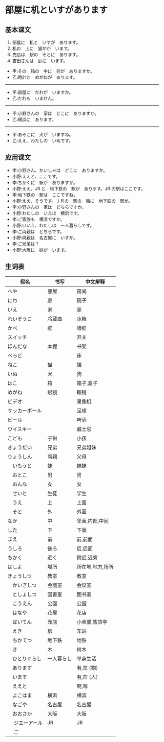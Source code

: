 # 部屋に机といすがあります

## 基本课文

1. 部屋に　机と　いすが　あります。
2. 机の　上に　猫がが　います。
3. 売店は　駅の　そとに　あります。
4. 吉田さんは　庭に　います。

- 甲:その　箱の　中に　何が　ありますか。
- 乙:時計と　めがねが　あります。

---

- 甲:部屋に　だれが　いますか。
- 乙:だれも　いません。

---

- 甲:小野さんの　家は　どこに　ありますか。
- 乙:横浜に　あります。

---

- 甲:あそこに　犬が　いますね。
- 乙:ええ、わたしの　いぬです。

## 应用课文

- 李:小野さん、かいしゃは　どこに　ありますか。
- 小野:ええと、ここです。
- 李:ちかくに　駅が　ありますか。
- 小野:ええ。JR と　地下鉄の　駅が　あります。JR の駅はここです。
- 李:地下鉄の　駅は　ここですね。
- 小野:ええ、そうです。ＪＲの　駅の　隣に　地下鉄の　駅が。
- 李:小野さんの　家は　どちらですか。
- 小野:わたしの　いえは　横浜です。
- 李:ご家族も　横浜ですか。
- 小野:いいえ、わたしは　一人暮らしです。
- 李:ご両親は　どちらです。
- 小野:両親は　名古屋に　いすか。
- 李:ご兄弟は？
- 小野:大阪に　妹が　います。

## 生词表

| 假名            | 书写       | 中文解释         |
| --------------- | ---------- | ---------------- |
| へや            | 部屋       | 房间             |
| にわ            | 庭         | 院子             |
| いえ            | 家         | 家               |
| れいぞうこ      | 冷蔵庫     | 冰箱             |
| かべ            | 壁         | 墙壁             |
| スイッチ        |            | 开关             |
| ほんだな        | 本棚       | 书架             |
| べっど          |            | 床               |
| ねこ            | 猫         | 猫               |
| いぬ            | 犬         | 狗               |
| はこ            | 箱         | 箱子,盒子        |
| めがね          | 眼鏡       | 眼镜             |
| ビデオ          |            | 录像机           |
| サッカーボール  |            | 足球             |
| ビール          |            | 啤酒             |
| ウイスキー      |            | 威士忌           |
| こども          | 子供       | 小孩             |
| きょうだい      | 兄弟       | 兄弟姐妹         |
| りょうしん      | 両親       | 父母             |
| 　いもうと      | 妹         | 妹妹             |
| 　おとこ        | 男         | 男               |
| 　おんな        | 女         | 女               |
| 　せいと        | 生徒       | 学生             |
| 　うえ          | 上         | 上面             |
| 　そと          | 外         | 外面             |
| なか            | 中         | 里面,内部,中间   |
| した            | 下         | 下面             |
| まえ            | 前         | 前,前面          |
| うしろ          | 後ろ       | 后,后面          |
| ちかく          | 近く       | 附近,近旁        |
| ばしよ          | 場所       | 所在地,地方,场所 |
| きょうしつ      | 教室       | 教室             |
| 　かいぎしつ    | 会議室     | 会议室           |
| 　としょしつ    | 図書室     | 图书室           |
| 　こうえん      | 公園       | 公园             |
| 　はなや        | 花屋       | 花店             |
| 　ばいてん      | 売店       | 小卖部,售货亭    |
| 　えき          | 駅         | 车站             |
| 　ちかてつ      | 地下鉄     | 地铁             |
| 　き            | 木         | 树木             |
| 　ひとりぐらし  | 一人暮らし | 单身生活         |
| 　あります      |            | 有,在 (物)       |
| 　います        |            | 有,在 (人)       |
| 　ええと        |            | 啊,嗯            |
| 　よこはま      | 横浜       | 横滨             |
| 　なごや        | 名古屋     | 名古屋           |
| 　おおさか      | 大阪       | 大阪             |
| 　 ジエーアール | JR         | JR               |
| 　 ご           |            |                  |
